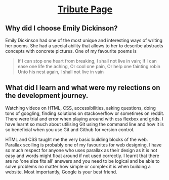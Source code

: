 <h1 align="center">
<a href="emily_dickinson_tribute.html">
Tribute Page </a> </h1>

## Why did I choose Emily Dickinson?

Emily Dickinson had one of the most unique and interesting ways of writing her poems. She had a special ability that allows to her to describe abstracts concepts with concrete pictures.  One of my favourite poems is 

> If I can stop one heart from breaking,
I shall not live in vain;
If I can ease one life the aching,
Or cool one pain,
Or help one fainting robin
Unto his nest again,
I shall not live in vain

## What did I learn and what were my relections on the development journey.

Watching videos on HTML, CSS, accessibilities, asking questions, doing tons of googling, finding solutions on stackoverflow or sometimes on reddit. There were trial and error when playing around with css flexbox and grids. I have learnt so much about utilising Git using the command line and how it is so beneficial when you use Git and Github for version control. 

HTML and CSS taught me the very basic building blocks of the web. Parallax scolling is probably one of my favourites for web designing. I have so much respect for anyone who uses parallax as their design as it is not easy and words might float around if not used correctly. I learnt that there are no 'one size fits all' answers and you need to be logical and be able to solve problems no matter how simple or complex it is when building a website. Most importantly, Google is your best friend. 





